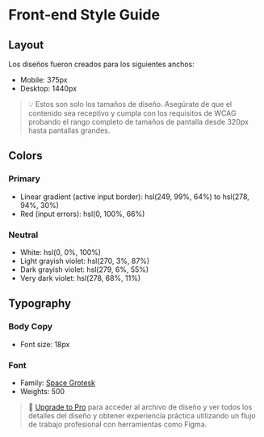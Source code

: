 # Front-end Style Guide

## Layout

Los diseños fueron creados para los siguientes anchos:

- Mobile: 375px
- Desktop: 1440px

> 💡 Estos son solo los tamaños de diseño. Asegúrate de que el contenido sea receptivo y cumpla con los requisitos de WCAG probando el rango completo de tamaños de pantalla desde 320px hasta pantallas grandes.


## Colors

### Primary

- Linear gradient (active input border): hsl(249, 99%, 64%) to hsl(278, 94%, 30%)
- Red (input errors): hsl(0, 100%, 66%)

### Neutral

- White: hsl(0, 0%, 100%)
- Light grayish violet: hsl(270, 3%, 87%)
- Dark grayish violet: hsl(279, 6%, 55%)
- Very dark violet: hsl(278, 68%, 11%)

## Typography

### Body Copy

- Font size: 18px

### Font

- Family: [Space Grotesk](https://fonts.google.com/specimen/Space+Grotesk)
- Weights: 500

> 💎 [Upgrade to Pro](https://www.frontendmentor.io/pro?ref=style-guide) para acceder al archivo de diseño y ver todos los detalles del diseño y obtener experiencia práctica utilizando un flujo de trabajo profesional con herramientas como Figma.

